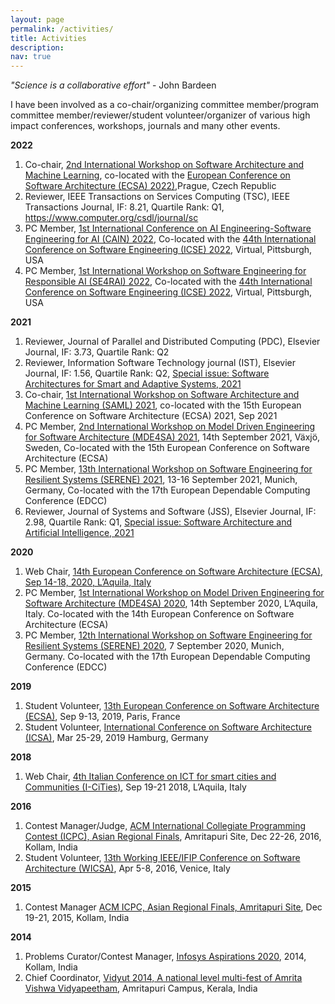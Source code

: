 ```yaml
---
layout: page
permalink: /activities/
title: Activities
description:
nav: true
---
```

_"Science is a collaborative effort"_  - John Bardeen

I have been involved as a co-chair/organizing committee member/program committee member/reviewer/student volunteer/organizer of various high impact conferences, workshops, journals and many other events.

__2022__

  1. Co-chair, [2nd International Workshop on Software Architecture and Machine Learning](https://saml.disim.univaq.it/saml2022), co-located with the [European Conference on Software Architecture (ECSA) 2022)](https://conf.researchr.org/home/ecsa-2022),Prague, Czech Republic  
  2. Reviewer, IEEE Transactions on Services Computing (TSC), IEEE Transactions Journal, IF: 8.21, Quartile Rank: Q1, https://www.computer.org/csdl/journal/sc
  3. PC Member, [1st International Conference on AI Engineering-Software Engineering for AI (CAIN) 2022](https://conf.researchr.org/home/cain-2022), Co-located with the [44th International Conference on Software Engineering (ICSE) 2022](https://conf.researchr.org/home/icse-2022), Virtual, Pittsburgh, USA
  4. PC Member, [1st International Workshop on Software Engineering for Responsible AI (SE4RAI) 2022](https://conf.researchr.org/home/icse-2022/se4rai-2022), Co-located with the [44th International Conference on Software Engineering (ICSE) 2022](https://conf.researchr.org/home/icse-2022), Virtual, Pittsburgh, USA

__2021__

  1. Reviewer, Journal of Parallel and Distributed Computing (PDC), Elsevier Journal, IF: 3.73, Quartile Rank: Q2
  2. Reviewer, Information Software Technology journal (IST), Elsevier Journal, IF: 1.56, Quartile Rank: Q2, [Special issue: Software Architectures for Smart and Adaptive Systems, 2021](https://www.journals.elsevier.com/information-and-software-technology/call-for-papers/software-architectures-for-smart-and-adaptive-systems)
  3. Co-chair, [1st International Workshop on Software Architecture and Machine Learning (SAML) 2021](https://saml2021.disim.univaq.it), co-located with the 15th European Conference on Software Architecture (ECSA) 2021, Sep 2021
  4. PC Member, [2nd International Workshop on Model Driven Engineering for Software Architecture (MDE4SA) 2021](http://mde4sa2021.disim.univaq.it), 14th September 2021, Växjö, Sweden, Co-located with the 15th European Conference on Software Architecture (ECSA)
  5. PC Member, [13th International Workshop on Software Engineering for Resilient Systems (SERENE) 2021](http://serene.disim.univaq.it/2021/), 13-16 September 2021, Munich, Germany, Co-located with the 17th European Dependable Computing Conference (EDCC)
  6. Reviewer, Journal of Systems and Software (JSS), Elsevier Journal, IF: 2.98, Quartile Rank: Q1, [Special issue: Software Architecture and Artificial Intelligence, 2021](https://ecsa2020.disim.univaq.it/track/ecsa-2020-jss-special-issue?)

__2020__

  1. Web Chair, [14th European Conference on Software Architecture (ECSA), Sep 14-18, 2020, L’Aquila, Italy](https://ecsa2020.disim.univaq.it)
  2. PC Member, [1st International Workshop on Model Driven Engineering for Software Architecture (MDE4SA) 2020](http://mde4sa2020.disim.univaq.it), 14th September 2020, L’Aquila, Italy. Co-located with the 14th European Conference on Software Architecture (ECSA)
  3. PC Member, [12th International Workshop on Software Engineering for Resilient Systems (SERENE) 2020](http://serene.disim.univaq.it/2021/), 7 September 2020, Munich, Germany. Co-located with the 17th European Dependable Computing Conference (EDCC)

__2019__

  1. Student Volunteer, [13th European Conference on Software Architecture (ECSA)](https://ecsa2019.univ-lille.fr), Sep 9-13, 2019, Paris, France
  2. Student Volunteer, [International Conference on Software Architecture (ICSA)](https://icsa-conferences.org/2019/), Mar 25-29, 2019 Hamburg, Germany


__2018__

  1. Web Chair, [4th Italian Conference on ICT for smart cities and Communities (I-CiTies)](http://icities2018.disim.univaq.it/), Sep 19-21 2018, L’Aquila, Italy


__2016__

  1. Contest Manager/Judge, [ACM International Collegiate Programming Contest (ICPC), Asian Regional Finals](https://www.amrita.edu/event/icpc), Amritapuri Site, Dec 22-26, 2016, Kollam, India
  2. Student Volunteer, [13th Working IEEE/IFIP Conference on Software Architecture (WICSA)](https://icsa-conferences.org/series/WICSA/2016/venue.html), Apr 5-8, 2016, Venice, Italy

__2015__

  1. Contest Manager [ACM ICPC, Asian Regional Finals, Amritapuri Site]( https://icpc.global/regionals/finder/amp-2015), Dec 19-21, 2015, Kollam, India

__2014__

  1. Problems Curator/Contest Manager, [Infosys Aspirations 2020](https://www.amrita.edu/news/amrita-hosts-infosys-aspirations2020-28000-contestants-480-colleges), 2014, Kollam, India
  2. Chief Coordinator, [Vidyut 2014, A national level multi-fest of Amrita Vishwa Vidyapeetham](https://www.amrita.edu/event/vidyut-national-level-multi-fest-2014), Amritapuri Campus, Kerala, India
